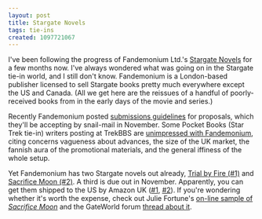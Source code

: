 ```yaml
---
layout: post
title: Stargate Novels
tags: tie-ins
created: 1097721067
---
```

 I've been following the progress of Fandemonium Ltd.'s [Stargate Novels](http://www.stargatenovels.com/) for a few months now.  I've always wondered what was going on in the Stargate tie-in world, and I still don't know.  Fandemonium is a London-based publisher licensed to sell Stargate books pretty much everywhere except the US and Canada. (All we get here are the reissues of a handful of poorly-received books from in the early days of the movie and series.)

Recently Fandemonium posted [submissions guidelines](http://www.stargatenovels.com/submissions.shtml) for proposals, which they'll be accepting by snail-mail in November.  Some Pocket Books (Star Trek tie-in) writers posting at TrekBBS are [unimpressed with Fandemonium](http://www.trekbbs.com/threads/showflat.php?Cat=&Number=3435359&page=0&view=collapsed&sb=5&o=7&fpart=1), citing concerns vagueness about advances, the size of the UK market, the fannish aura of the promotional materials, and the general iffiness of the whole setup.

Yet Fandemonium has two Stargate novels out already, [Trial by Fire (#1)](http://www.stargatenovels.com/trialbyfire.shtml) and [Sacrifice Moon (#2)](http://www.stargatenovels.com/sacrificemoon.shtml).  A third is due out in November.  Apparently, you can get them shipped to the US by Amazon UK ([#1](http://www.amazon.co.uk/exec/obidos/ASIN/0954734300/qid=1097719350/sr=2-1/ref=sr_2_11_1/026-7181131-4230064), [#2](http://www.amazon.co.uk/exec/obidos/ASIN/0954734319/qid=1097719350/sr=2-2/ref=sr_2_11_2/026-7181131-4230064)). If you're wondering whether it's worth the expense, check out Julie Fortune's [on-line sample of _Sacrifice Moon_](http://www.livejournal.com/users/juliefortune/13700.html#cutid1) and the GateWorld forum [thread about it](http://forum.gateworld.net/showthread.php?s=da245d30062debe306758c79cebf2ee9&t=4279).

 
